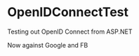 OpenIDConnectTest
=================

Testing out OpenID Connect from ASP.NET

Now against Google and FB


